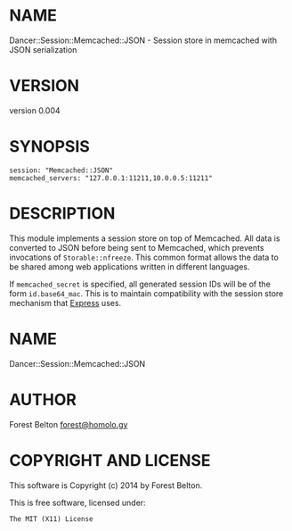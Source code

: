 # NAME

Dancer::Session::Memcached::JSON - Session store in memcached with JSON serialization

# VERSION

version 0.004

# SYNOPSIS

    session: "Memcached::JSON"
    memcached_servers: "127.0.0.1:11211,10.0.0.5:11211"

# DESCRIPTION

This module implements a session store on top of Memcached. All data is
converted to JSON before being sent to Memcached, which prevents invocations of
`Storable::nfreeze`. This common format allows the data to be shared among web
applications written in different languages.

If `memcached_secret` is specified, all generated session IDs will be of the
form `id.base64_mac`. This is to maintain compatibility with the session store
mechanism that [Express](http://expressjs.com/) uses.

# NAME

Dancer::Session::Memcached::JSON

# AUTHOR

Forest Belton <forest@homolo.gy>

# COPYRIGHT AND LICENSE

This software is Copyright (c) 2014 by Forest Belton.

This is free software, licensed under:

    The MIT (X11) License
